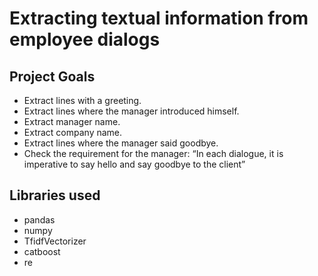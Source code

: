 # Extracting textual information from employee dialogs

## Project Goals

- Extract lines with a greeting.
- Extract lines where the manager introduced himself.
- Extract manager name.
- Extract company name.
- Extract lines where the manager said goodbye.
- Check the requirement for the manager: “In each dialogue, it is imperative to say hello and say goodbye to the client”

## Libraries used

- pandas
- numpy
- TfidfVectorizer
- catboost
- re
